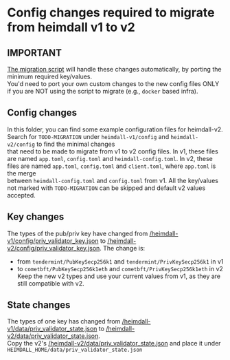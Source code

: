 # Config changes required to migrate from heimdall v1 to v2

## IMPORTANT
[The migration script](../script/migrate.sh) will handle these changes automatically, by porting the minimum required key/values.  
You'd need to port your own custom changes to the new config files ONLY if you are NOT using the script to migrate (e.g., `docker` based infra).

## Config changes
In this folder, you can find some example configuration files for heimdall-v2.
Search for `TODO-MIGRATION` under `heimdall-v1/config` and `heimdall-v2/config` to find the minimal changes  
that need to be made to migrate from v1 to v2 config files.
In v1, these files are named `app.toml`, `config.toml` and `heimdall-config.toml`.
In v2, these files are named `app.toml`, `config.toml` and `client.toml`, where `app.toml` is the merge  
between `heimdall-config.toml` and `config.toml` from v1.
All the key/values not marked with `TODO-MIGRATION` can be skipped and default v2 values accepted.  

## Key changes
The types of the pub/priv key have changed from [/heimdall-v1/config/priv_validator_key.json](./heimdall-v1/config/priv_validator_key.json) to
[/heimdall-v2/config/priv_validator_key.json](./heimdall-v2/config/priv_validator_key.json). The change is:  
- from `tendermint/PubKeySecp256k1` and `tendermint/PrivKeySecp256k1` in v1
- to `cometbft/PubKeySecp256k1eth` and `cometbft/PrivKeySecp256k1eth` in v2
Keep the new v2 types and use your current values from v1, as they are still compatible with v2.

## State changes
The types of one key has changed from [/heimdall-v1/data/priv_validator_state.json](./heimdall-v1/data/priv_validator_state.json) to
[/heimdall-v2/data/priv_validator_state.json](./heimdall-v2/data/priv_validator_state.json).  
Copy the v2's [/heimdall-v2/data/priv_validator_state.json](./heimdall-v2/data/priv_validator_state.json) and place it under `HEIMDALL_HOME/data/priv_validator_state.json`
